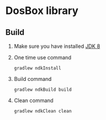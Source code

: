 # DosBox library

## Build

 1. Make sure you have installed [JDK 8][2]
 2. One time use command

	`gradlew ndkInstall`

 3. Build command

	`gradlew ndkBuild build`

 4. Clean command

    `gradlew ndkClean clean`

 [1]: https://developer.android.com/ndk/downloads/index.html
 [2]: http://www.oracle.com/technetwork/java/javase/downloads/jdk8-downloads-2133151.html
